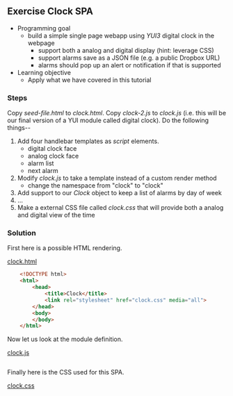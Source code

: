 ## Exercise  Clock SPA

- Programming goal
    + build a simple single page webapp using _YUI3_ digital clock in the webpage
        - support both a analog and digital display (hint: leverage CSS)
        - support alarms save as a JSON file (e.g. a public Dropbox URL)
        - alarms should pop up an alert or notification if that is supported
- Learning objective 
    + Apply what we have covered in this tutorial

### Steps

Copy _seed-file.html_ to _clock.html_.  Copy _clock-2.js_ to
_clock.js_ (i.e. this will be our final version of a YUI module called
digital clock). Do the following things--

1. Add four handlebar templates as _script_ elements.
    - digital clock face
    - analog clock face
    - alarm list
    - next alarm
2. Modify _clock.js_ to take a template instead of a custom render method
    - change the namespace from "clock" to "clock"
3. Add support to our _Clock_ object to keep a list of alarms by day of week
4. ...
10. Make a external CSS file called _clock.css_ that will provide both a analog and digital view of the time

### Solution

First here is a possible HTML rendering.

[clock.html](clock.html)
```HTML
    <!DOCTYPE html>
    <html>
        <head>
            <title>Clock</title>
            <link rel="stylesheet" href="clock.css" media="all">
        </head>
        <body>
        </body>
    </html>
```

Now let us look at the module definition.

[clock.js](clock.js)
```JavaScript
```

Finally here is the CSS used for this SPA.

[clock.css](clock.css)
```CSS
```
